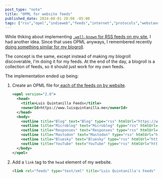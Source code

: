 ```yaml
---
post_type: "note"
title: "OPML for website feeds"
published_date: 2024-08-01 20:08 -05:00
tags: ["rss","opml","indieweb","feeds","internet","protocols","webstandards","standards","web"]
---
```


While thiking about implementing [`.well-known` for RSS feeds on my site](/notes/well-known-feeds//), I had another idea. Since that uses OPML anyways, I remembered recently [doing something similar for my blogroll](/collections/blogroll/-discovery-implemented/).

The concept is the same, except instead of making my blogroll discoverable, I'm doing it for my feeds. At the end of the day, a blogroll is a collection of feeds, so it should just work for my own feeds. 

The implementation ended up being:

1. Create an OPML file for[ each of the feeds on by website](/subscribe).

	```xml
	<opml version="2.0">
	  <head>
		<title>Luis Quintanilla Feeds</title>
		<ownerId>https://www.luisquintanilla.me</ownerId>
	  </head>
	  <body>
		<outline title="Blog" text="Blog" type="rss" htmlUrl="https://www.lqdev.me/posts/1" xmlUrl="https://www.lqdev.me/blog.rss" />
		<outline title="Microblog" text="Microblog" type="rss" htmlUrl="https://www.lqdev.me/feed" xmlUrl="https://www.lqdev.me/microblog.rss" />
		<outline title="Responses" text="Responses" type="rss" htmlUrl="https://www.lqdev.me/feed/responses" xmlUrl="https://www.lqdev.me/responses.rss" />
		<outline title="Mastodon" text="Mastodon" type="rss" htmlUrl="https://www.lqdev.me/mastodon" xmlUrl="https://www.lqdev.me/mastodon.rss" />
		<outline title="Bluesky" text="Bluesky" type="rss" htmlUrl="https://www.lqdev.me/bluesky" xmlUrl="https://www.lqdev.me/bluesky.rss" />
		<outline title="YouTube" text="YouTube" type="rss" htmlUrl="https://www.lqdev.me/youtube" xmlUrl="https://www.lqdev.me/bluesky.rss" />
	  </body>
	</opml>
	```

1. Add a `link` tag to the `head` element of my website.

	```html
	<link rel="feeds" type="text/xml" title="Luis Quintanilla's Feeds" href="/feed/index.opml">
	```

